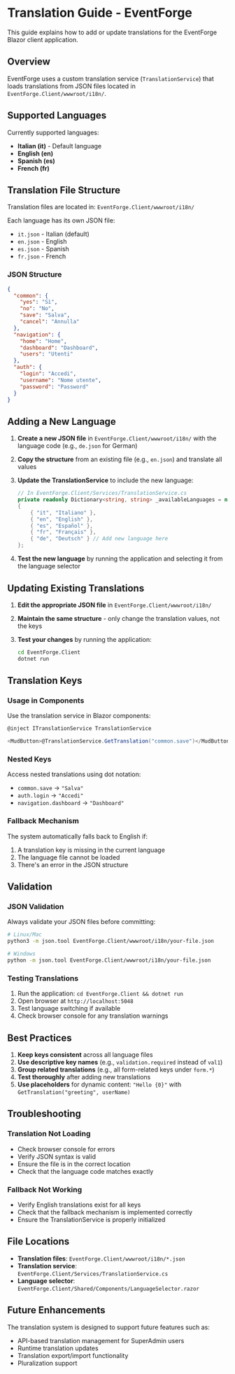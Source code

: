 # Translation Guide - EventForge

This guide explains how to add or update translations for the EventForge Blazor client application.

## Overview

EventForge uses a custom translation service (`TranslationService`) that loads translations from JSON files located in `EventForge.Client/wwwroot/i18n/`.

## Supported Languages

Currently supported languages:
- **Italian (it)** - Default language
- **English (en)**
- **Spanish (es)**
- **French (fr)**

## Translation File Structure

Translation files are located in: `EventForge.Client/wwwroot/i18n/`

Each language has its own JSON file:
- `it.json` - Italian (default)
- `en.json` - English
- `es.json` - Spanish  
- `fr.json` - French

### JSON Structure

```json
{
  "common": {
    "yes": "Sì",
    "no": "No",
    "save": "Salva",
    "cancel": "Annulla"
  },
  "navigation": {
    "home": "Home",
    "dashboard": "Dashboard",
    "users": "Utenti"
  },
  "auth": {
    "login": "Accedi",
    "username": "Nome utente",
    "password": "Password"
  }
}
```

## Adding a New Language

1. **Create a new JSON file** in `EventForge.Client/wwwroot/i18n/` with the language code (e.g., `de.json` for German)

2. **Copy the structure** from an existing file (e.g., `en.json`) and translate all values

3. **Update the TranslationService** to include the new language:
   ```csharp
   // In EventForge.Client/Services/TranslationService.cs
   private readonly Dictionary<string, string> _availableLanguages = new()
   {
       { "it", "Italiano" },
       { "en", "English" },
       { "es", "Español" },
       { "fr", "Français" },
       { "de", "Deutsch" } // Add new language here
   };
   ```

4. **Test the new language** by running the application and selecting it from the language selector

## Updating Existing Translations

1. **Edit the appropriate JSON file** in `EventForge.Client/wwwroot/i18n/`

2. **Maintain the same structure** - only change the translation values, not the keys

3. **Test your changes** by running the application:
   ```bash
   cd EventForge.Client
   dotnet run
   ```

## Translation Keys

### Usage in Components

Use the translation service in Blazor components:

```csharp
@inject ITranslationService TranslationService

<MudButton>@TranslationService.GetTranslation("common.save")</MudButton>
```

### Nested Keys

Access nested translations using dot notation:
- `common.save` → `"Salva"`
- `auth.login` → `"Accedi"`
- `navigation.dashboard` → `"Dashboard"`

### Fallback Mechanism

The system automatically falls back to English if:
1. A translation key is missing in the current language
2. The language file cannot be loaded
3. There's an error in the JSON structure

## Validation

### JSON Validation

Always validate your JSON files before committing:

```bash
# Linux/Mac
python3 -m json.tool EventForge.Client/wwwroot/i18n/your-file.json

# Windows
python -m json.tool EventForge.Client/wwwroot/i18n/your-file.json
```

### Testing Translations

1. Run the application: `cd EventForge.Client && dotnet run`
2. Open browser at `http://localhost:5048`
3. Test language switching if available
4. Check browser console for any translation warnings

## Best Practices

1. **Keep keys consistent** across all language files
2. **Use descriptive key names** (e.g., `validation.required` instead of `val1`)
3. **Group related translations** (e.g., all form-related keys under `form.*`)
4. **Test thoroughly** after adding new translations
5. **Use placeholders** for dynamic content: `"Hello {0}"` with `GetTranslation("greeting", userName)`

## Troubleshooting

### Translation Not Loading
- Check browser console for errors
- Verify JSON syntax is valid
- Ensure the file is in the correct location
- Check that the language code matches exactly

### Fallback Not Working
- Verify English translations exist for all keys
- Check that the fallback mechanism is implemented correctly
- Ensure the TranslationService is properly initialized

## File Locations

- **Translation files**: `EventForge.Client/wwwroot/i18n/*.json`
- **Translation service**: `EventForge.Client/Services/TranslationService.cs`
- **Language selector**: `EventForge.Client/Shared/Components/LanguageSelector.razor`

## Future Enhancements

The translation system is designed to support future features such as:
- API-based translation management for SuperAdmin users
- Runtime translation updates
- Translation export/import functionality
- Pluralization support